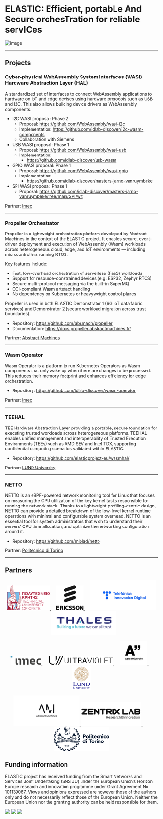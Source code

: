 # ELASTIC: Efficient, portabLe And Secure orchesTration for reliable servICes

![image](https://github.com/user-attachments/assets/9f084806-571c-46c9-9dbf-b9b9cb05b20c)

---

## Projects

### Cyber-physical WebAssembly System Interfaces (WASI) Hardware Abstraction Layer (HAL)

A standardized set of interfaces to connect WebAssembly applications to hardware on IoT and edge devises using hardware protocols such as USB and I2C. This also allows building device drivers as WebAssembly components.

* I2C WASI proposal: Phase 2
  * Proposal: https://github.com/WebAssembly/wasi-i2c
  * Implementation: https://github.com/idlab-discover/i2c-wasm-components
  * Collaboration with Siemens
* USB WASI proposal: Phase 1
  * Proposal: https://github.com/WebAssembly/wasi-usb
  * Implementation:
    * https://github.com/idlab-discover/usb-wasm
* GPIO WASI proposal: Phase 1
  * Proposal: https://github.com/WebAssembly/wasi-gpio
  * Implementation:
    * https://github.com/idlab-discover/masters-jarno-vanruymbeke
* SPI WASI proposal: Phase 1
  * Proposal: https://github.com/idlab-discover/masters-jarno-vanruymbeke/tree/main/SPI/wit

Partner: [Imec](https://www.imec.be)

---

### Propeller Orchestrator

Propeller is a lightweight orchestration platform developed by Abstract Machines in the context of the ELASTIC project. It enables secure, event-driven deployment and execution of WebAssembly (Wasm) workloads across heterogeneous cloud, edge, and IoT environments — including microcontrollers running RTOS.

Key features include:

* Fast, low-overhead orchestration of serverless (FaaS) workloads
* Support for resource-constrained devices (e.g. ESP32, Zephyr RTOS)
* Secure multi-protocol messaging via the built-in SuperMQ
* OCI-compliant Wasm artefact handling
* No dependency on Kubernetes or heavyweight control planes

Propeller is used in both ELASTIC Demonstrator 1 (6G IoT data fabric services) and Demonstrator 2 (secure workload migration across trust boundaries).

* Repository: https://github.com/absmach/propeller
* Documentation: https://docs.propeller.abstractmachines.fr/

Partner: [Abstract Machines](https://www.abstractmachines.fr)

---

### Wasm Operator

Wasm Operator is a platform to run Kubernetes Operators as Wasm components that only wake up when there are changes to be processed. This reduces their memory footprint and enhances efficiency for edge orchestration.

* Repository: https://github.com/idlab-discover/wasm-operator

Partner: [Imec](https://www.imec.be)

---

### TEEHAL

TEE Hardware Abstraction Layer providing a portable, secure foundation for executing trusted workloads across heterogeneous platforms.
TEEHAL enables unified management and interoperability of Trusted Execution Environments (TEEs) such as AMD SEV and Intel TDX, supporting confidential computing scenarios validated within ELASTIC.

* Repository: https://github.com/elasticproject-eu/wasmhal/

Partner: [LUND University](https://www.lunduniversity.lu.se)

---
### NETTO

NETTO is an eBPF-powered network monitoring tool for Linux that focuses on measuring the CPU utilization of the key kernel tasks responsible for running the network stack. Thanks to a lightweight profiling-centric design, NETTO can provide a detailed breakdown of the low-level kernel runtime operations with minimal and configurable system overhead. NETTO is an essential tool for system administrators that wish to understand their servers’ CPU time allocation, and optimize the networking configuration around it.

* Repository: https://github.com/miolad/netto

Partner: [Politecnico di Torino](https://www.polito.it/)

---

## Partners

<p align="center">
  <a href="https://www.tuc.gr/en/home/">
    <img src="https://github.com/elasticproject-eu/.github/blob/0daa5e9f24a26aeb7e7511b2d867d8ba339ab784/profile/partners_logo/TUC_logo_text.png" height="80">
  </a>&nbsp;&nbsp;&nbsp;
  
  <a href="https://www.ericsson.com/en/about-us/sustainability-and-corporate-responsibility/sustainable-world/">
    <img src="https://github.com/elasticproject-eu/.github/blob/0daa5e9f24a26aeb7e7511b2d867d8ba339ab784/profile/partners_logo/Ericsson_vertical_RGB.png" height="80">
  </a>&nbsp;&nbsp;&nbsp;
  
  <a href="https://telefonicainnovaciondigital.com/">
    <img src="https://github.com/elasticproject-eu/.github/blob/fdb1ef9a49e7aa855c6ce9a317d8c1b53426ef92/profile/partners_logo/TID-removebg-preview.png" height="100">
  </a>&nbsp;&nbsp;&nbsp;
  
  <a href="https://www.thalesgroup.com/en">
    <img src="https://github.com/elasticproject-eu/.github/blob/0daa5e9f24a26aeb7e7511b2d867d8ba339ab784/profile/partners_logo/Thales_LOGO_RGB.jpg" height="80">
  </a>
</p>

<p align="center">
  <a href="https://idlab.technology">
    <img src="https://github.com/elasticproject-eu/.github/blob/0daa5e9f24a26aeb7e7511b2d867d8ba339ab784/profile/partners_logo/Imec_ColourPositive.png" height="30">
  </a>&nbsp;&nbsp;&nbsp;&nbsp;&nbsp;
  
  <a href="https://ultraviolet.rs">
    <img src="https://github.com/elasticproject-eu/.github/blob/0daa5e9f24a26aeb7e7511b2d867d8ba339ab784/profile/partners_logo/UltraViolet_logo.svg" height="30">
  </a>&nbsp;&nbsp;&nbsp;&nbsp;
  
  <a href="https://www.aalto.fi/en">
    <img src="https://github.com/elasticproject-eu/.github/blob/0daa5e9f24a26aeb7e7511b2d867d8ba339ab784/profile/partners_logo/aalto-logo-86627-1.png" height="80">
  </a>&nbsp;&nbsp;&nbsp;
  
  <a href="https://www.lunduniversity.lu.se">
    <img src="https://github.com/elasticproject-eu/.github/blob/0daa5e9f24a26aeb7e7511b2d867d8ba339ab784/profile/partners_logo/LundUniversity_C2line_RGB.png" height="80">
  </a>
</p>

<p align="center">
  <a href="https://www.abstractmachines.fr">
    <img src="https://github.com/elasticproject-eu/.github/blob/a89b388ed5e4f654ee25acac19dbcf7ec2836fb0/profile/partners_logo/AMA.png" height="100">
  </a>
  
  <a href="https://zentrixlab.com/">
    <img src="https://github.com/elasticproject-eu/.github/blob/0daa5e9f24a26aeb7e7511b2d867d8ba339ab784/profile/partners_logo/ZentrixLab_logo.png" height="80">
  </a>&nbsp;&nbsp;&nbsp;&nbsp;&nbsp;&nbsp; 
  
  <a href="https://www.polito.it">
    <img src="https://github.com/elasticproject-eu/.github/blob/0daa5e9f24a26aeb7e7511b2d867d8ba339ab784/profile/partners_logo/Polito_Logo_2021_BLU.png" height="80">
  </a>
</p>




## Funding information

ELASTIC project has received funding from the Smart Networks and Services Joint Undertaking (SNS JU) under the European Union’s Horizon Europe research and innovation programme under Grant Agreement No 101139067. Views and opinions expressed are however those of the authors only and do not necessarily reflect those of the European Union. Neither the European Union nor the granting authority can be held responsible for them.

<img src="https://github.com/user-attachments/assets/b110aa75-4438-4388-a6a0-8d4b0d76e421" height="40">

<img src="https://github.com/user-attachments/assets/c1b19cf1-c936-433e-a354-919a08801476" height="50">

<img src="https://github.com/user-attachments/assets/e0a71423-65a3-421a-91a2-0b13cfb8b11f" height="50">
